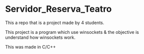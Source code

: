 # Servidor_Reserva_Teatro

This a repo that is a project made by 4 students.

This project is a program which use winsockets & the objective is understand how winsockets work.

This was made in C/C++
